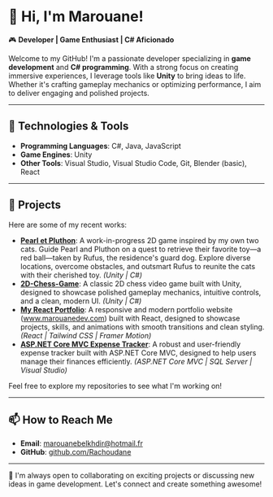 
# 👋 Hi, I'm Marouane!

🎮 **Developer | Game Enthusiast | C# Aficionado**

Welcome to my GitHub! I'm a passionate developer specializing in **game development** and **C# programming**. With a strong focus on creating immersive experiences, I leverage tools like **Unity** to bring ideas to life. Whether it's crafting gameplay mechanics or optimizing performance, I aim to deliver engaging and polished projects.

---

## 🔧 Technologies & Tools
- **Programming Languages**: C#, Java, JavaScript
- **Game Engines**: Unity
- **Other Tools**: Visual Studio, Visual Studio Code, Git, Blender (basic), React

---

## 📂 Projects
Here are some of my recent works:
- **[Pearl et Pluthon](https://github.com/Rachoudane/Pearl-et-Pluthon)**: A work-in-progress 2D game inspired by my own two cats. Guide Pearl and Pluthon on a quest to retrieve their favorite toy—a red ball—taken by Rufus, the residence's guard dog. Explore diverse locations, overcome obstacles, and outsmart Rufus to reunite the cats with their cherished toy. *(Unity | C#)*
- **[2D-Chess-Game](https://github.com/Rachoudane/2D-Chess-Game)**: A classic 2D chess video game built with Unity, designed to showcase polished gameplay mechanics, intuitive controls, and a clean, modern UI. *(Unity | C#)*
- **[My React Portfolio](https://github.com/Rachoudane/react-portfolio)**: A responsive and modern portfolio website (www.marouanedev.com) built with React, designed to showcase projects, skills, and animations with smooth transitions and clean styling. *(React | Tailwind CSS | Framer Motion)*
- **[ASP.NET Core MVC Expense Tracker](https://github.com/Rachoudane/ExpenseTracker)**: A robust and user-friendly expense tracker built with ASP.NET Core MVC, designed to help users manage their finances efficiently. *(ASP.NET Core MVC | SQL Server | Visual Studio)*

Feel free to explore my repositories to see what I'm working on!

---

## 📫 How to Reach Me
- **Email**: [marouanebelkhdir@hotmail.fr](mailto:marouanebelkhdir@hotmail.fr)
- **GitHub**: [github.com/Rachoudane](https://github.com/Rachoudane)

---

🚀 I'm always open to collaborating on exciting projects or discussing new ideas in game development. Let's connect and create something awesome!

